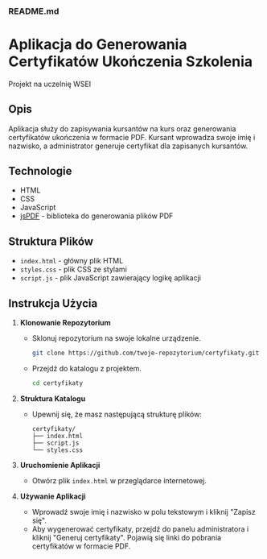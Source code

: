 ### README.md

# Aplikacja do Generowania Certyfikatów Ukończenia Szkolenia

Projekt na uczelnię WSEI

## Opis

Aplikacja służy do zapisywania kursantów na kurs oraz generowania certyfikatów ukończenia w formacie PDF. Kursant wprowadza swoje imię i nazwisko, a administrator generuje certyfikat dla zapisanych kursantów.

## Technologie

- HTML
- CSS
- JavaScript
- [jsPDF](https://github.com/parallax/jsPDF) - biblioteka do generowania plików PDF

## Struktura Plików

- `index.html` - główny plik HTML
- `styles.css` - plik CSS ze stylami
- `script.js` - plik JavaScript zawierający logikę aplikacji

## Instrukcja Użycia

1. **Klonowanie Repozytorium**
   - Sklonuj repozytorium na swoje lokalne urządzenie.
     ```sh
     git clone https://github.com/twoje-repozytorium/certyfikaty.git
     ```
   - Przejdź do katalogu z projektem.
     ```sh
     cd certyfikaty
     ```

2. **Struktura Katalogu**
   - Upewnij się, że masz następującą strukturę plików:
     ```
     certyfikaty/
     ├── index.html
     ├── script.js
     └── styles.css
     ```

3. **Uruchomienie Aplikacji**
   - Otwórz plik `index.html` w przeglądarce internetowej.

4. **Używanie Aplikacji**
   - Wprowadź swoje imię i nazwisko w polu tekstowym i kliknij "Zapisz się".
   - Aby wygenerować certyfikaty, przejdź do panelu administratora i kliknij "Generuj certyfikaty". Pojawią się linki do pobrania certyfikatów w formacie PDF.
